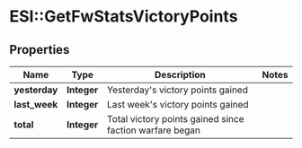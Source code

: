 # ESI::GetFwStatsVictoryPoints

## Properties
Name | Type | Description | Notes
------------ | ------------- | ------------- | -------------
**yesterday** | **Integer** | Yesterday&#39;s victory points gained | 
**last_week** | **Integer** | Last week&#39;s victory points gained | 
**total** | **Integer** | Total victory points gained since faction warfare began | 


